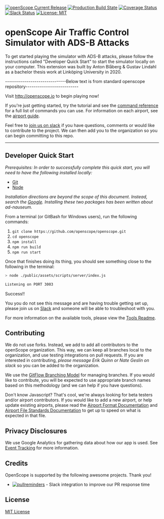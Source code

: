 [![openScope Current Release](https://img.shields.io/github/v/release/openscope/openscope.svg)](https://github.com/openscope/openscope/releases)
[![Production Build State](https://img.shields.io/github/workflow/status/openscope/openscope/protected-branch-checks/master.svg)](https://github.com/openscope/openscope/tree/master)
[![Coverage Status](https://coveralls.io/repos/github/openscope/openscope/badge.svg?branch=develop)](https://coveralls.io/github/openscope/openscope?branch=develop)
[![Slack Status](http://slack.openscope.io/badge.svg)](http://slack.openscope.io)
[![License: MIT](https://img.shields.io/badge/license-MIT-blue.svg)](./LICENSE.md)

# openScope Air Traffic Control Simulator with ADS-B Attacks

To get started playing the simulator with ADS-B attacks, please follow the instructions called "Developer Quick Start" to start the simulator locally on your computer.
This extension was built by Anton Blåberg & Gustav Lindahl as a bachelor thesis work at Linköping University in 2020.

-------------------------------Below text is from standard openscope repository---------------------------

Visit http://openscope.io to begin playing now!

If you're just getting started, try the tutorial and see the [command reference](documentation/commands.md) for a full list of commands you can use. For information on each airport, see the [airport guide](documentation/airport-guides/airport-guide-directory.md).

Feel free to [join us on slack](http://slack.openscope.io/) if you have questions, comments or would like to contribute to the project. We can then add you to the organization so you can begin committing to this repo.

---

## Developer Quick Start

_Prerequisites: In order to successfully complete this quick start, you will need to have the following installed locally:_

- [Git](https://git-scm.com/downloads)
- [Node](https://nodejs.org/en/download/)

_Installation directions are beyond the scope of this document.  Instead, search the [Google](http://google.com).  Installing these two packages has been written about ad-nauseum._

From a terminal (or GitBash for Windows users), run the following commands:

1. `git clone https://github.com/openscope/openscope.git`
1. `cd openscope`
1. `npm install`
1. `npm run build`
1. `npm run start`

Once that finishes doing its thing, you should see something close to the following in the terminal:

```bash
> node ./public/assets/scripts/server/index.js

Listening on PORT 3003
```

Success!!

You you do not see this message and are having trouble getting set up, please join us on [Slack](http://slack.openscope.io) and someone will be able to troubleshoot with you.

For more information on the available tools, please view the [Tools Readme](tools/README.md).

## Contributing

We do not use forks. Instead, we add to add all contributors to the openScope organization. This way, we can keep all branches local to the organization, and use testing integrations on pull requests. If you are interested in contributing, _please message Erik Quinn or Nate Geslin on slack_ so you can be added to the organization.

We use the [GitFlow Branching Model](http://nvie.com/posts/a-successful-git-branching-model) for managing branches.  If you would like to contribute, you will be expected to use appropriate branch names based on this methodology (and we can help if you have questions).

Don't know Javascript?  That's cool, we're always looking for beta testers and/or airport contributors.  If you would like to add a new airport, or help update existing airports, please read the [Airport Format Documentation](documentation/airport-format.md) and [Airport File Standards Documentation](documentation/airport-file-standards.md) to get up to speed on what is expected in that file.

## Privacy Disclosures

We use Google Analytics for gathering data about how our app is used. See [Event Tracking](documentation/event-tracking.md) for more information.

## Credits

OpenScope is supported by the following awesome projects. Thank you!

- [![pullreminders](https://pullreminders.com/badge.svg)](https://pullreminders.com?ref=badge) - Slack integration to improve our PR response time

## License

[MIT License](LICENSE.md)
